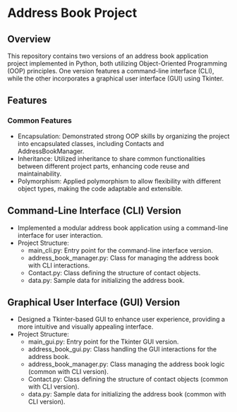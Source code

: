 # Address Book Project
## Overview
This repository contains two versions of an address book application project implemented in Python, both utilizing Object-Oriented Programming (OOP) principles. One version features a command-line interface (CLI), while the other incorporates a graphical user interface (GUI) using Tkinter.

## Features
### Common Features
- Encapsulation: Demonstrated strong OOP skills by organizing the project into encapsulated classes, including Contacts and AddressBookManager.
- Inheritance: Utilized inheritance to share common functionalities between different project parts, enhancing code reuse and maintainability.
- Polymorphism: Applied polymorphism to allow flexibility with different object types, making the code adaptable and extensible.

## Command-Line Interface (CLI) Version
- Implemented a modular address book application using a command-line interface for user interaction.
- Project Structure:
  * main_cli.py: Entry point for the command-line interface version.
  * address_book_manager.py: Class for managing the address book with CLI interactions.
  * Contact.py: Class defining the structure of contact objects.
  * data.py: Sample data for initializing the address book.
  
## Graphical User Interface (GUI) Version
- Designed a Tkinter-based GUI to enhance user experience, providing a more intuitive and visually appealing interface.
- Project Structure:
  * main_gui.py: Entry point for the Tkinter GUI version.
  * address_book_gui.py: Class handling the GUI interactions for the address book.
  * address_book_manager.py: Class managing the address book logic (common with CLI version).
  * Contact.py: Class defining the structure of contact objects (common with CLI version).
  * data.py: Sample data for initializing the address book (common with CLI version).


